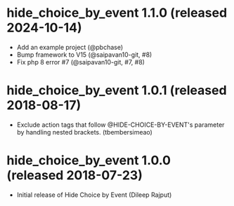 # hide_choice_by_event 1.1.0 (released 2024-10-14)
- Add an example project (@pbchase)
- Bump framework to V15 (@saipavan10-git, #8)
- Fix php 8 error #7 (@saipavan10-git, #7, #8)

# hide_choice_by_event 1.0.1 (released 2018-08-17)
- Exclude action tags that follow @HIDE-CHOICE-BY-EVENT's parameter by handling nested brackets. (tbembersimeao)

# hide_choice_by_event 1.0.0 (released 2018-07-23)
- Initial release of Hide Choice by Event (Dileep Rajput)
